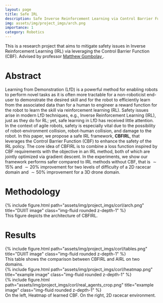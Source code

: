 ```yaml
---
layout: page
title: Safe IRL
description: Safe Inverse Reinforcement Learning via Control Barrier Function
img: assets/img/project_imgs/arch.png
importance: 1
category: Robotics
---
```


This is a research project that aims to mitigate safety issues in Inverse Reinforcement Learning (IRL) via leveraging the Control Barrier Function (CBF). Advised by professor [Matthew Gombolay
](https://core-robotics.gatech.edu/people/matthew-gombolay/).


# Abstract 
Learning from Demonstration (LfD) is a powerful method for enabling robots to perform novel tasks as it is often more tractable for a non-roboticist end-user to demonstrate the desired skill and for the robot to efficiently learn from the associated data than for a human to engineer a reward function for the robot to learn the skill via reinforcement learning (RL). Safety issues arise in modern LfD techniques, e.g., Inverse Reinforcement Learning (IRL), just as they do for RL; yet, safe learning in LfD has received little attention. In the context of agile robots, safety is especially vital due to the possibility of robot-environment collision, robot-human collision, and damage to the robot. In this paper, we propose a safe IRL framework, **CBFIRL**, that leverages the Control Barrier Function (CBF) to enhance the safety of the IRL policy. The core idea of CBFIRL is to combine a loss function inspired by CBF requirements with the objective in an IRL method, both of which are jointly optimized via gradient descent. In the experiments, we show our framework performs safer compared to IRL methods without CBF, that is $\sim15\%$ and $\sim20\%$ improvement for two levels of difficulty of a 2D racecar domain and $\sim 50\%$ improvement for a 3D drone domain. 


# Methodology
<div class="row">
    <div class="col-sm mt-3 mt-md-0">
        {% include figure.html path="assets/img/project_imgs/corl/arch.png" title="DUIIT image" class="img-fluid rounded z-depth-1" %}
    </div>
</div>
<div class="caption">
    This figure depicts the architecture of CBFIRL.
</div>


# Results
<div class="row">
    <div class="col-sm mt-3 mt-md-0">
        {% include figure.html path="assets/img/project_imgs/corl/tables.png" title="DUIIT image" class="img-fluid rounded z-depth-1" %}
    </div>
</div>
<div class="caption">
    This table shows the comparison between CBFIRL and AIRL on two domains.
</div>

<div class="row justify-content-sm-center">
    <div class="col-sm-6 mt-3 mt-md-0">
        {% include figure.html path="assets/img/project_imgs/corl/heatmap.png" title="example image" class="img-fluid rounded z-depth-1" %}
    </div>
    <div class="col-sm-4 mt-3 mt-md-0">
        {% include figure.html path="assets/img/project_imgs/corl/real_agents_crop.png" title="example image" class="img-fluid rounded z-depth-1" %}
    </div>
</div>
<div class="caption">
    On the left, Heatmap of learned CBF. On the right, 2D racecar environment.
</div>
